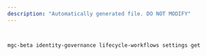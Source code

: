 ```yaml
---
description: "Automatically generated file. DO NOT MODIFY"
---
```


```bash


mgc-beta identity-governance lifecycle-workflows settings get

```